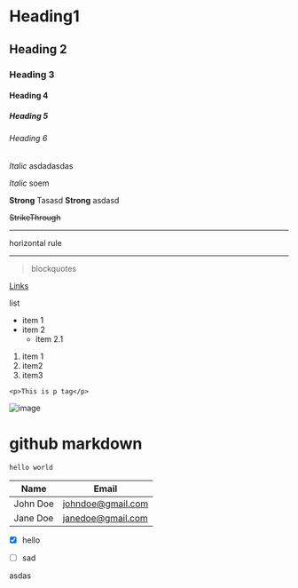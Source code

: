 <!-- asdasd -->

# Heading1
## Heading 2
### Heading 3
#### Heading 4
##### Heading 5
###### Heading 6


 *Italic* asdadasdas

 _Italic_ soem

 **Strong** Tasasd
__Strong__  asdasd


~~StrikeThrough~~

---
horizontal rule
___

>blockquotes

[Links](https://www.youtube.com "Goto youtube")


list
* item 1
* item 2
  - item 2.1


1. item 1
1. item2
2. item3



`<p>This is p tag</p>`


 ![image](close.png)

 # github markdown

 ```
 hello world
 ```


 | Name | Email |
 | ---- | ----  |
 | John Doe | johndoe@gmail.com |
 | Jane Doe   | janedoe@gmail.com |


* [x] hello
* [ ] sad


asdas
